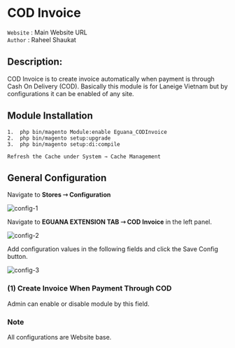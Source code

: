 # COD Invoice

`Website` : Main Website URL  
`Author` : Raheel Shaukat

## Description:
COD Invoice is to create invoice automatically when payment is through Cash On Delivery (COD). Basically this module is for Laneige Vietnam but by configurations it can be enabled of any site.

## Module Installation

```
1.  php bin/magento Module:enable Eguana_CODInvoice  
2.  php bin/magento setup:upgrade  
3.  php bin/magento setup:di:compile

Refresh the Cache under System ⇾ Cache Management
```

## General Configuration

Navigate to **Stores ⇾ Configuration**

![config-1](https://nimbus-screenshots.s3.amazonaws.com/s/b7d0f7098eb8912cea0507737a970139.png)

Navigate to **EGUANA EXTENSION TAB ⇾ COD Invoice** in the left panel.

![config-2](https://nimbus-screenshots.s3.amazonaws.com/s/351fe914172dab20a718e709fb53ca92.png)

Add configuration values in the following fields and click the Save Config button.

![config-3](https://nimbus-screenshots.s3.amazonaws.com/s/4fa36b9c838e214c736fed32b200836e.png)

### (1) Create Invoice When Payment Through COD

Admin can enable or disable module by this field.

### Note

All configurations are Website base.
